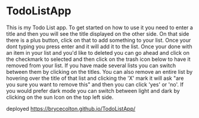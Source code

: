 # TodoListApp
This is my Todo List app. To get started on how to use it you need to enter a title and then you will see the title displayed on the other side. On that side there is a plus button, click on that to add something to your list. Once your dont typing you press enter and it will add it to the list. Once your done with an item in your list and you'd like to deleted you can go ahead and click on the checkmark to selected and then click on the trash icon below to have it removed from your list. If you have made several lists you can switch between them by clicking on the titles. You can also remove an entire list by hovering over the title of that list and clicking the 'X' mark it will ask "are you sure you want to remove this" and then you can click 'yes' or 'no'. If you would prefer dark mode you can switch between light and dark by clicking on the sun Icon on the top left side.

deployed https://brycecolton.github.io/TodoListApp/
